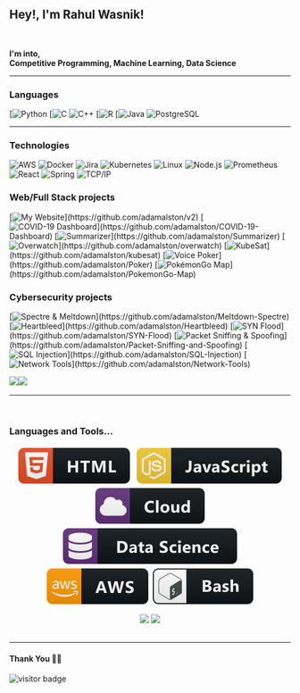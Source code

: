 <h2>Hey!, I'm Rahul Wasnik!</h2>
<br/>

**I'm into,**
<br/>
**Competitive Programming, Machine Learning, Data Science**

***********************************

### Languages

[![Python](https://img.shields.io/badge/-Python-fff?&logo=python)
[![C](https://img.shields.io/badge/-C-fff?&logo=C)
![C++](https://img.shields.io/badge/-C++-fff?&logo=c%2b%2b&logoColor=00599C)
[![R](https://img.shields.io/badge/-R-fff?&logo=R&logoColor=ddc508)
[![Java](https://img.shields.io/badge/-Java-fff?&logo=Java&logoColor=007396)
![PostgreSQL](https://img.shields.io/badge/-PostgreSQL-fff?&logo=PostgreSQL&logoColor=336791)

***********************************


### Technologies

![AWS](https://img.shields.io/badge/-AWS-fff?&logo=Amazon-AWS&logoColor=232F3E)
![Docker](https://img.shields.io/badge/-Docker-fff?&logo=Docker)
![Jira](https://img.shields.io/badge/-Jira-fff?&logo=jira-software&logoColor=0052CC)
![Kubernetes](https://img.shields.io/badge/-Kubernetes-fff?&logo=Kubernetes)
![Linux](https://img.shields.io/badge/-Linux-fff?&logo=linux&logoColor=000)
![Node.js](https://img.shields.io/badge/-Node.js-fff?&logo=node.js)
![Prometheus](https://img.shields.io/badge/-Prometheus-fff?&logo=Prometheus)
![React](https://img.shields.io/badge/-React-fff?&logo=React)
![Spring](https://img.shields.io/badge/-Spring-fff?&logo=Spring)
![TCP/IP](https://img.shields.io/badge/-TCP/IP-fff?&logo=Cisco)

### Web/Full Stack projects

[![My Website](https://img.shields.io/badge/-🧬%20My%20Website-fff?)](https://github.com/adamalston/v2)
[![COVID-19 Dashboard](https://img.shields.io/badge/-🦠%20COVID‑19%20Dashboard-fff?)](https://github.com/adamalston/COVID-19-Dashboard)
[![Summarizer](https://img.shields.io/badge/-📝%20Summarizer-fff?)](https://github.com/adamalston/Summarizer)
[![Overwatch](https://img.shields.io/badge/-🔬%20Overwatch-fff?)](https://github.com/adamalston/overwatch)
[![KubeSat](https://img.shields.io/badge/-🛰%20KubeSat-fff?)](https://github.com/adamalston/kubesat)
[![Voice Poker](https://img.shields.io/badge/-🔊%20Voice%20Poker-fff?)](https://github.com/adamalston/Poker)
[![PokémonGo Map](https://img.shields.io/badge/-🗺%20PokémonGo%20Map-fff?)](https://github.com/adamalston/PokemonGo-Map)

### Cybersecurity projects

[![Spectre & Meltdown](https://img.shields.io/badge/-🛡%20Spectre%20&%20Meltdown-fff?)](https://github.com/adamalston/Meltdown-Spectre)
[![Heartbleed](https://img.shields.io/badge/-🩸%20Heartbleed-fff?)](https://github.com/adamalston/Heartbleed)
[![SYN Flood](https://img.shields.io/badge/-🌊%20SYN%20Flood-fff?)](https://github.com/adamalston/SYN-Flood)
[![Packet Sniffing & Spoofing](https://img.shields.io/badge/-🗂%20Packet%20Sniffing%20&%20Spoofing-fff?)](https://github.com/adamalston/Packet-Sniffing-and-Spoofing)
[![SQL Injection](https://img.shields.io/badge/-💉%20SQL%20Injection-fff?)](https://github.com/adamalston/SQL-Injection)
[![Network Tools](https://img.shields.io/badge/-🌐%20Network%20Tools-fff?)](https://github.com/adamalston/Network-Tools)

<a href="https://www.adamalston.com/"><img height="137.3px" src="https://github-readme-stats.vercel.app/api?username=FeurialBlack&hide_title=true&hide_border=true&show_icons=true&include_all_commits=true&count_private=true&line_height=21&text_color=000&icon_color=000&bg_color=0,ea6161,ffc64d,fffc4d,52fa5a&theme=graywhite" /><!-- wi*quL3fcV --><img height="137.3px" src="https://github-readme-stats.vercel.app/api/top-langs/?username=FeurialBlack&hide=html&hide_title=true&hide_border=true&layout=compact&langs_count=7&exclude_repo=comp426&text_color=000&icon_color=fff&bg_color=0,52fa5a,4dfcff,c64dff&theme=graywhite" /></a>


*************

<br />

### Languages and Tools...

<p align="center">
  <img src="https://raw.githubusercontent.com/8bithemant/8bithemant/master/svg/dev/languages/html.svg" alt="Twitter" style="vertical-align:top; margin:4px">
 <img src="https://raw.githubusercontent.com/8bithemant/8bithemant/master/svg/dev/languages/js.svg" alt="Twitter" style="vertical-align:top; margin:4px"><img src="https://raw.githubusercontent.com/8bithemant/8bithemant/master/svg/dev/misc/cloud.svg" alt="Twitter" style="vertical-align:top; margin:4px"> <img src="https://raw.githubusercontent.com/8bithemant/8bithemant/master/svg/dev/misc/datascience.svg" alt="Twitter" style="vertical-align:top; margin:4px"> <img src="https://raw.githubusercontent.com/8bithemant/8bithemant/master/svg/dev/services/aws.svg" alt="Twitter" style="vertical-align:top; margin:4px"><img src="https://raw.githubusercontent.com/8bithemant/8bithemant/master/svg/dev/tools/bash.svg" alt="Twitter" style="vertical-align:top; margin:4px">
 </p>
 <p align="center">
 <code><a href="https://www.python.org/" target="_blank"><img height="50" src="https://www.vectorlogo.zone/logos/python/python-ar21.svg"></a></code>
<code><a href="https://www.linux.org/" target="_blank"><img height="50" src="https://www.vectorlogo.zone/logos/linux/linux-ar21.svg"></a></code>
<br/><br/>
</p>

***********************************

#### Thank You 🙏🏼

<p>
<img src="https://visitor-badge.laobi.icu/badge?page_id=FeurialBlack" alt="visitor badge"/>
</p>

